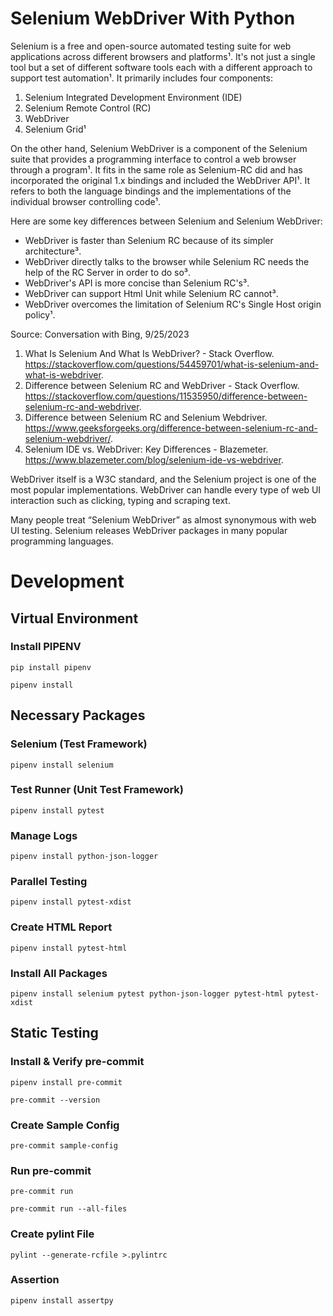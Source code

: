 # Selenium WebDriver With Python

Selenium is a free and open-source automated testing suite for web applications across different browsers and
platforms¹. It's not just a single tool but a set of different software tools each with a different approach to support
test automation¹. It primarily includes four components:

1. Selenium Integrated Development Environment (IDE)
2. Selenium Remote Control (RC)
3. WebDriver
4. Selenium Grid¹

On the other hand, Selenium WebDriver is a component of the Selenium suite that provides a programming interface to
control a web browser through a program¹. It fits in the same role as Selenium-RC did and has incorporated the original
1.x bindings and included the WebDriver API¹. It refers to both the language bindings and the implementations of the
individual browser controlling code¹.

Here are some key differences between Selenium and Selenium WebDriver:

- WebDriver is faster than Selenium RC because of its simpler architecture³.
- WebDriver directly talks to the browser while Selenium RC needs the help of the RC Server in order to do so³.
- WebDriver's API is more concise than Selenium RC's³.
- WebDriver can support Html Unit while Selenium RC cannot³.
- WebDriver overcomes the limitation of Selenium RC's Single Host origin policy¹.

Source: Conversation with Bing, 9/25/2023

1. What Is Selenium And What Is WebDriver? - Stack
   Overflow. https://stackoverflow.com/questions/54459701/what-is-selenium-and-what-is-webdriver.
2. Difference between Selenium RC and WebDriver - Stack
   Overflow. https://stackoverflow.com/questions/11535950/difference-between-selenium-rc-and-webdriver.
3. Difference between Selenium RC and Selenium
   Webdriver. https://www.geeksforgeeks.org/difference-between-selenium-rc-and-selenium-webdriver/.
4. Selenium IDE vs. WebDriver: Key Differences - Blazemeter. https://www.blazemeter.com/blog/selenium-ide-vs-webdriver.

WebDriver itself is a W3C standard, and the Selenium project is one of the most popular implementations. WebDriver can
handle every type of web UI interaction such as clicking, typing and scraping text.

Many people treat “Selenium WebDriver” as almost synonymous with web UI testing.
Selenium releases WebDriver packages in many popular programming languages.

# Development

## Virtual Environment

### Install PIPENV

```shell
pip install pipenv
```

```shell
pipenv install
```

## Necessary Packages

### Selenium (Test Framework)

```shell
pipenv install selenium
```

### Test Runner (Unit Test Framework)

```shell
pipenv install pytest
```

### Manage Logs

```shell
pipenv install python-json-logger
```

### Parallel Testing

```shell
pipenv install pytest-xdist
```

### Create HTML Report

```shell
pipenv install pytest-html
```

### Install All Packages

```shell
pipenv install selenium pytest python-json-logger pytest-html pytest-xdist
```

## Static Testing

### Install & Verify pre-commit

```shell
pipenv install pre-commit
```

```shell
pre-commit --version
```

### Create Sample Config

```shell
pre-commit sample-config
```

### Run pre-commit

```shell
pre-commit run
```

```shell
pre-commit run --all-files
```

### Create pylint File

```shell
pylint --generate-rcfile >.pylintrc

```
### Assertion
```shell
pipenv install assertpy
```
